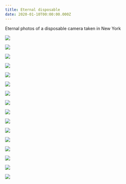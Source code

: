 ```yaml
---
title: Eternal disposable
date: 2020-01-10T00:00:00.000Z
---
```

Eternal photos of a disposable camera taken in New York

<div class="pad-bottom">

![](https://ucarecdn.com/4c53fd0d-92fe-40a4-b7e3-e72f35d0de76/)

</div>

<div class="img-row">

![](https://ucarecdn.com/75cd4188-2be0-43c6-82e8-bf313f340aa3/)

![](https://ucarecdn.com/b1f08826-357a-4e61-9c4d-1376e792995e/)

</div>

![](https://ucarecdn.com/de39875c-2613-4f92-8386-449088d88845/)

<div class="img-row">

![](https://ucarecdn.com/bf62ce4f-ba35-4f45-bbca-9d8b493ee17e/)

![](https://ucarecdn.com/c83f7967-a8bd-42b8-a599-b836d3c075f3/)

![](https://ucarecdn.com/0201545b-c6d5-421c-84cd-e00ef99f7af8/)

</div>

![](https://ucarecdn.com/610c2ff9-19c4-4ec1-af06-20be574b4b65/)

<div class="img-row">

![](https://ucarecdn.com/258dfc4c-c43b-4040-9c44-645b2efe156e/)

![](https://ucarecdn.com/ccb8ad11-6d69-4cfa-af7d-d3e1ab0eebfc/)

</div>

![](https://ucarecdn.com/8c18c65e-cf8a-431a-8e27-74e5c0b1f406/)

<div class="img-row">

![](https://ucarecdn.com/fe65f8ea-e66d-4198-b1b4-50cb5610c467/)

![](https://ucarecdn.com/50250f1a-731e-4a5b-ae0f-383b7292668b/)

</div>

<div class="img-row">

![](https://ucarecdn.com/2626892a-fc92-4986-a8a2-d8c57b4d04d4/)

![](https://ucarecdn.com/c0f349b5-405d-4e24-a6ca-81f557eb2577/)

</div>

![](https://ucarecdn.com/397fb459-edf9-4326-aa33-254a00595a46/)